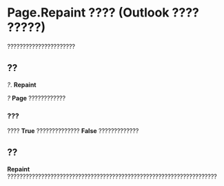 
# Page.Repaint ???? (Outlook ???? ?????)

??????????????????????


## ??

 _?_. **Repaint**

 _?_ **Page** ????????????


### ???

???? **True** ?????????????? **False** ?????????????


## ??

 **Repaint** ????????????????????????????????????????????????????????????????????

